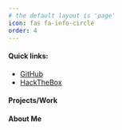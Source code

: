 ```yaml
---
# the default layout is 'page'
icon: fas fa-info-circle
order: 4
---
```


#### Quick links:
- [GitHub](https://github.com/cboski)
- [HackTheBox](https://hackthebox.com)

#### Projects/Work


#### About Me